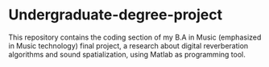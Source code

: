 # Undergraduate-degree-project
This repository contains the coding section of my B.A in Music (emphasized in Music technology) final project, a research about digital reverberation algorithms and sound spatialization, using Matlab as programming tool.
